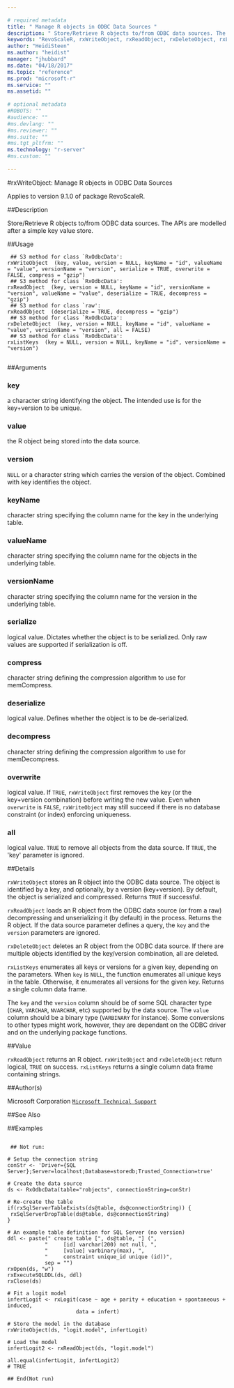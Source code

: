```yaml
--- 
 
# required metadata 
title: " Manage R objects in ODBC Data Sources " 
description: " Store/Retrieve R objects to/from ODBC data sources. The APIs are modelled after a simple key value store.   " 
keywords: "RevoScaleR, rxWriteObject, rxReadObject, rxDeleteObject, rxListKeys" 
author: "HeidiSteen"
ms.author: "heidist" 
manager: "jhubbard" 
ms.date: "04/18/2017" 
ms.topic: "reference" 
ms.prod: "microsoft-r" 
ms.service: "" 
ms.assetid: "" 
 
# optional metadata 
#ROBOTS: "" 
#audience: "" 
#ms.devlang: "" 
#ms.reviewer: "" 
#ms.suite: "" 
#ms.tgt_pltfrm: "" 
ms.technology: "r-server" 
#ms.custom: "" 
 
--- 
```

 
 
 
 
 
 #rxWriteObject:  Manage R objects in ODBC Data Sources 

 Applies to version 9.1.0 of package RevoScaleR.
 
 ##Description
 
Store/Retrieve R objects to/from ODBC data sources. The APIs are modelled after a
simple key value store.  
 
 
 ##Usage

```   
 ## S3 method for class `RxOdbcData':
rxWriteObject  (key, value, version = NULL, keyName = "id", valueName = "value", versionName = "version", serialize = TRUE, overwrite = FALSE, compress = "gzip")
 ## S3 method for class `RxOdbcData':
rxReadObject  (key, version = NULL, keyName = "id", versionName = "version", valueName = "value", deserialize = TRUE, decompress = "gzip")
 ## S3 method for class `raw':
rxReadObject  (deserialize = TRUE, decompress = "gzip")
 ## S3 method for class `RxOdbcData':
rxDeleteObject  (key, version = NULL, keyName = "id", valueName = "value", versionName = "version", all = FALSE)
 ## S3 method for class `RxOdbcData':
rxListKeys  (key = NULL, version = NULL, keyName = "id", versionName = "version")
 
```
 
 
 ##Arguments

   
    
 ### key
 a character string identifying the object. The intended use is  for the key+version to be unique.  
  
    
 ### value
 the R object being stored into the data source.  
  
    
 ### version
 `NULL` or a character string which carries the version of the object.  Combined with key identifies the object.  
  
    
 ### keyName
 character string specifying the column name for the key in the underlying table.   
  
    
 ### valueName
 character string specifying the column name for the objects in the underlying table.  
  
    
 ### versionName
 character string specifying the column name for the version in the underlying table.  
  
  
    
 ### serialize
 logical value. Dictates whether the object is to be serialized. Only raw values are supported if serialization is off.  
  
  
    
 ### compress
 character string defining the compression algorithm to use for memCompress.  
  
  
    
 ### deserialize
 logical value. Defines whether the object is to be de-serialized.  
  
  
    
 ### decompress
 character string defining the compression algorithm to use for memDecompress.  
  
  
    
 ### overwrite
 logical value. If `TRUE`, `rxWriteObject` first removes the key (or the key+version combination) before writing the new value. Even when `overwrite` is `FALSE`, `rxWriteObject` may still succeed if there is no database constraint (or index) enforcing uniqueness.  
  
  
    
 ### all
 logical value. `TRUE` to remove all objects from the data source. If `TRUE`, the 'key' parameter is ignored.  
  
 
 
 ##Details
 
`rxWriteObject` stores an R object into the ODBC data source. The object is
identified by a key, and optionally, by a version (key+version). By default, the
object is serialized and compressed. Returns `TRUE` if successful.

`rxReadObject` loads an R object from the ODBC data source (or from a raw) decompressing and
unserializing it (by default) in the process. Returns the R object. If the data source
parameter defines a query, the `key` and the `version` parameters are 
ignored.

`rxDeleteObject` deletes an R object from the ODBC data source. If there are
multiple objects identified by the key/version combination, all are deleted.

`rxListKeys` enumerates all keys or versions for a given key, depending
on the parameters. When `key` is `NULL`, the function enumerates
all unique keys in the table. Otherwise, it enumerates all versions for the given key.
Returns a single column data frame.

The `key` and the `version` column should be of some SQL character type
(`CHAR`, `VARCHAR`, `NVARCHAR`, etc) supported by the data source.
The `value` column should be a binary type (`VARBINARY` for instance). Some
conversions to other types might work, however, they are dependant on the ODBC driver
and on the underlying package functions.
 
 
 ##Value
 
`rxReadObject` returns an R object.
`rxWriteObject` and `rxDeleteObject` return logical, `TRUE` on success.
`rxListKeys` returns a single column data frame containing strings.
 
 ##Author(s)
 
Microsoft Corporation [`Microsoft Technical Support`](https://go.microsoft.com/fwlink/?LinkID=698556&clcid=0x409)

 
 
 
 ##See Also
 
   
 ##Examples

 ```
   
  ## Not run:
 
# Setup the connection string
conStr <- 'Driver={SQL Server};Server=localhost;Database=storedb;Trusted_Connection=true'

# Create the data source
ds <- RxOdbcData(table="robjects", connectionString=conStr)

# Re-create the table
if(rxSqlServerTableExists(ds@table, ds@connectionString)) {
  rxSqlServerDropTable(ds@table, ds@connectionString)
}

# An example table definition for SQL Server (no version)
ddl <- paste(" create table [", ds@table, "] (",
             "     [id] varchar(200) not null, ",
             "     [value] varbinary(max), ",
             "     constraint unique_id unique (id))",
             sep = "")
rxOpen(ds, "w")
rxExecuteSQLDDL(ds, ddl)
rxClose(ds)

# Fit a logit model
infertLogit <- rxLogit(case ~ age + parity + education + spontaneous + induced,
                       data = infert)

# Store the model in the database
rxWriteObject(ds, "logit.model", infertLogit)

# Load the model
infertLogit2 <- rxReadObject(ds, "logit.model")

all.equal(infertLogit, infertLogit2)
# TRUE

 ## End(Not run) 
  
 
```
 
